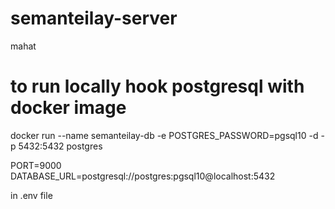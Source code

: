 # semanteilay-server

mahat

# to run locally hook postgresql with docker image

docker run --name semanteilay-db -e POSTGRES_PASSWORD=pgsql10 -d -p 5432:5432 postgres

PORT=9000
DATABASE_URL=postgresql://postgres:pgsql10@localhost:5432

in .env file
